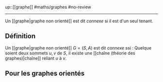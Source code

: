 up::[[graphe]]
#maths/graphes #no-review 

---
Un [[graphe|graphe non orienté]] est dit _connexe_ si il est d'un seul tenant.

## Définition
Un [[graphe|graphe non orienté]] $G = (S, A)$ est dit _connexe_ ssi :
Quelque soient deux sommets $u, v$ de $S$, il existe une [[chaîne (théorie des graphes)|chaîne]] reliant $u$ à $v$.

## Pour les graphes orientés
